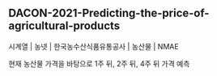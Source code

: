 ## DACON-2021-Predicting-the-price-of-agricultural-products
시계열 | 농넷 | 한국농수산식품유통공사 | 농산물 | NMAE

현재 농산물 가격을 바탕으로 1주 뒤, 2주 뒤, 4주 뒤 가격 예측
